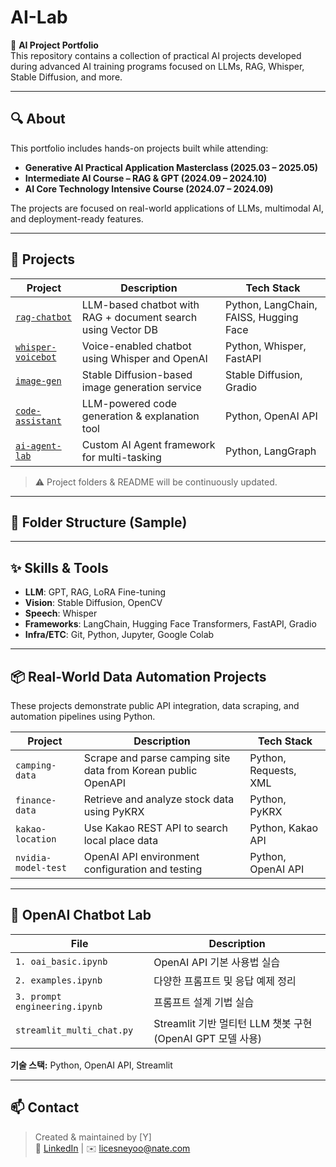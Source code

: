# AI-Lab

📌 **AI Project Portfolio**  
This repository contains a collection of practical AI projects developed during advanced AI training programs focused on LLMs, RAG, Whisper, Stable Diffusion, and more.

---

## 🔍 About

This portfolio includes hands-on projects built while attending:

- **Generative AI Practical Application Masterclass (2025.03 – 2025.05)**
- **Intermediate AI Course – RAG & GPT (2024.09 – 2024.10)**
- **AI Core Technology Intensive Course (2024.07 – 2024.09)**

The projects are focused on real-world applications of LLMs, multimodal AI, and deployment-ready features.

---

## 🧠 Projects

| Project | Description | Tech Stack |
|--------|-------------|------------|
| [`rag-chatbot`](./rag-chatbot) | LLM-based chatbot with RAG + document search using Vector DB | Python, LangChain, FAISS, Hugging Face |
| [`whisper-voicebot`](./whisper-voicebot) | Voice-enabled chatbot using Whisper and OpenAI | Python, Whisper, FastAPI |
| [`image-gen`](./image-gen) | Stable Diffusion-based image generation service | Stable Diffusion, Gradio |
| [`code-assistant`](./code-assistant) | LLM-powered code generation & explanation tool | Python, OpenAI API |
| [`ai-agent-lab`](./ai-agent-lab) | Custom AI Agent framework for multi-tasking | Python, LangGraph |

> ⚠️ Project folders & README will be continuously updated.

---

## 📁 Folder Structure (Sample)



---

## ✨ Skills & Tools

- **LLM**: GPT, RAG, LoRA Fine-tuning  
- **Vision**: Stable Diffusion, OpenCV  
- **Speech**: Whisper  
- **Frameworks**: LangChain, Hugging Face Transformers, FastAPI, Gradio  
- **Infra/ETC**: Git, Python, Jupyter, Google Colab

---

## 📦 Real-World Data Automation Projects

These projects demonstrate public API integration, data scraping, and automation pipelines using Python.

| Project | Description | Tech Stack |
|--------|-------------|------------|
| `camping-data` | Scrape and parse camping site data from Korean public OpenAPI | Python, Requests, XML |
| `finance-data` | Retrieve and analyze stock data using PyKRX | Python, PyKRX |
| `kakao-location` | Use Kakao REST API to search local place data | Python, Kakao API |
| `nvidia-model-test` | OpenAI API environment configuration and testing | Python, OpenAI API |

---

## 🤖 OpenAI Chatbot Lab

| File | Description |
|------|-------------|
| `1. oai_basic.ipynb` | OpenAI API 기본 사용법 실습 |
| `2. examples.ipynb` | 다양한 프롬프트 및 응답 예제 정리 |
| `3. prompt engineering.ipynb` | 프롬프트 설계 기법 실습 |
| `streamlit_multi_chat.py` | Streamlit 기반 멀티턴 LLM 챗봇 구현 (OpenAI GPT 모델 사용) |

**기술 스택:** Python, OpenAI API, Streamlit

---

## 📫 Contact

> Created & maintained by [Y]  
> 🔗 [LinkedIn](#) | ✉️ licesneyoo@nate.com
